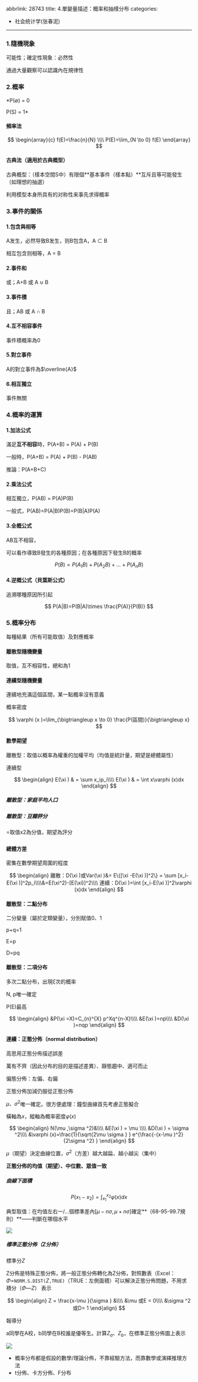 abbrlink: 28743
title: 4.單變量描述：概率和抽樣分布
categories:
  - 社会统计学(张春泥)
---
### 1.隨機現象

可能性；確定性現象：必然性

通過大量觀察可以認識內在規律性

### 2.概率

*P(∅) = 0

P(S) = 1*

#### 頻率法

$$
\begin{array}{c}
f(E)=\frac{n}{N} \\\\
P(E)=\lim_{N \to 0} f(E)
\end{array}
$$

#### 古典法（適用於古典概型）

古典概型：（樣本空間S中）有限個**基本事件（樣本點）**互斥且等可能發生（如理想的抽選）

利用模型本身所具有的对称性来事先求得概率

### 3.事件的關係

#### 1.包含與相等

A发生，必然导致B发生，则B包含A，A ⊂ B

相互包含则相等，A = B

#### 2.事件和

或；A+B 或 A ∪ B

#### 3.事件積

且；AB 或 A ∩ B

#### 4.互不相容事件

事件積概率為0

#### 5.對立事件

A的對立事件為$\overline{A}$

#### 6.相互獨立

事件無關

### 4.概率的運算

#### 1.加法公式

滿足**互不相容**時，P(A+B) = P(A) + P(B)

一般時，P(A+B) = P(A) + P(B) - P(AB)

推論：P(A+B+C)

#### 2.乘法公式

相互獨立，P(AB) = P(A)P(B)

一般式，P(AB)=P(A|B)P(B)=P(B|A)P(A)

#### 3.全概公式

AB互不相容，

可以看作導致B發生的各種原因；在各種原因下發生B的概率

$$
P(B)=P(A_1B)+P(A_2B)+...+P(A_nB)
$$

#### 4.逆概公式（貝葉斯公式）

追溯哪種原因所引起

$$
P(A|B)=P(B|A)\times \frac{P(A)}{P(B)} 
$$

### 5.概率分布

每種結果（所有可能取值）及對應概率

#### 離散型隨機變量

取值，互不相容性，總和為1

#### 連續型隨機變量

連續地充滿這個區間，某一點概率沒有意義

概率密度

$$
\varphi (x )=\lim_{\bigtriangleup x \to 0} \frac{P(區間)}{\bigtriangleup x} 
$$
#### 數學期望

離散型：取值以概率為權重的加權平均（均值是統計量，期望是總體屬性）

連續型

$$
\begin{align}
E(\xi ) & = \sum x_ip_i\\\\
E(\xi ) & = \int x\varphi (x)dx
\end{align}
$$

##### 離散型：家庭平均人口

##### 離散型：豆瓣評分

⭐️取值x2為分值，期望為評分

#### 總體方差

密集在數學期望周圍的程度

$$
\begin{align}
離散：D(\xi )或Var(\xi )&= E\{[\xi -E(\xi )]^2\} = \sum [x_i-E(\xi )]^2p_i\\\\&=E(\xi^2)-[E(\xi)]^2\\\\
連續：D(\xi )=\int [x_i-E(\xi )]^2\varphi (x)dx 
\end{align}
$$

#### 離散型：二點分布

二分變量（屬於定類變量），分別賦值0、1

p+q=1

E=p

D=pq 

#### 離散型：二項分布

多次二點分布，出現$\xi$次的概率

N, p唯一確定

P(E)最高

$$
\begin{align}
&P(\xi =X)=C_{n}^{X} p^Xq^{n-X}\\\\
&E(\xi )=np\\\\
&D(\xi )=nqp
\end{align}
$$

#### 連續：正態分佈（normal distribution）

高思用正態分佈描述誤差

萬有不齊（因此分布的目的是描述差異）、靜態趨中、適可而止

偏態分佈：左偏、右偏

正態分佈加減仍服從正態分佈

$\mu、\sigma^2$唯一確定。很方便處理：鐘型曲線首先考慮正態擬合

橫軸為$x$，縱軸為概率密度$\varphi (x)$

$$
\begin{align}
N(\mu ,\sigma ^2)&\\\\
&E(\xi ) = \mu \\\\
&D(\xi ) = \sigma ^2\\\\
&\varphi (x)=\frac{1}{\sqrt{2\mu \sigma } } e^{\frac{-(x-\mu )^2}{2\sigma ^2} }
\end{align}
$$

$\mu$（期望）決定曲線位置，$\sigma^2$（方差）越大越扁、越小越尖（集中）

**正態分佈的均值（期望）、中位數、眾值一致**

##### 曲線下面積

$$
P(x_1-x_2)=\int_{x_1}^{x_2} \varphi (x)dx
$$

典型取值：在均值左右一/...個標準差內$[\mu -n\sigma ,\mu +n\sigma ]$確定**（68-95-99.7規則）**——判斷在哪個水平

![](IMG_3429.jpeg)

##### 標準正態分佈（Z分佈）

標準分$Z$

Z分佈是特殊正態分佈，將一般正態分佈轉化為Z分佈，對照數表（Excel：$\Phi =$`NORM.S.DIST(`$Z$`,TRUE)`（TRUE：左側面積）可以解決正態分佈問題，不用求積分（$\Phi —Z$）
表示

$$
\begin{align}
Z = \frac{x-\mu }{\sigma } &\\\\
&\mu 或E = 0\\\\
&\sigma ^2 或D= 1
\end{align}
$$

報導分

a同學在A校，b同學在B校誰是優等生。計算$Z_a$、$Z_b$，在標準正態分佈圖上表示

![](IMG_3428.jpeg)

- 概率分布都是假設的數學/理論分佈，不靠經驗方法，而靠數學或演繹推理方法
- t分佈、卡方分佈、F分布
